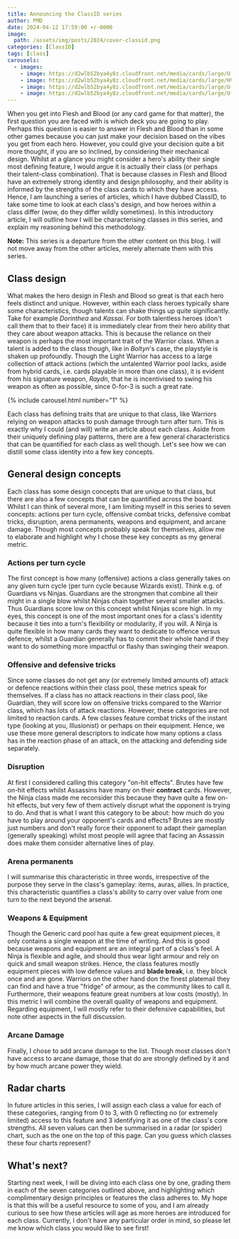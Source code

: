 ```yaml
---
title: Announcing the ClassID series
author: PMD
date: 2024-04-12 17:59:00 +/-0000
image:
  path: /assets/img/posts/2024/cover-classid.png
categories: [ClassID]
tags: [class]
carousels:
  - images:
    - image: https://d2wlb52bya4y8z.cloudfront.net/media/cards/large/U-WTR113.webp
    - image: https://d2wlb52bya4y8z.cloudfront.net/media/cards/large/HVY090.webp
    - image: https://d2wlb52bya4y8z.cloudfront.net/media/cards/large/U-MON029.webp
    - image: https://d2wlb52bya4y8z.cloudfront.net/media/cards/large/U-MON031.webp
---
```


When you get into Flesh and Blood (or any card game for that matter), the first question you are faced with is which deck you are going to play. Perhaps this question is easier to answer in Flesh and Blood than in some other games because you can just make your decision based on the vibes you get from each hero. However, you could give your decision quite a bit more thought, if you are so inclined, by considering their mechanical design. Whilst at a glance you might consider a hero's ability their single most defining feature, I would argue it is actually their class (or perhaps their talent-class combination). That is because classes in Flesh and Blood have an extremely strong identity and design philosophy, and their ability is informed by the strengths of the class cards to which they have access. Hence, I am launching a series of articles, which I have dubbed ClassID, to take some time to look at each class's design, and how heroes within a class differ (wow, do they differ wildly sometimes). In this introductory article, I will outline how I will be characterising classes in this series, and explain my reasoning behind this methodology.

__Note:__ This series is a departure from the other content on this blog. I will not move away from the other articles, merely alternate them with this series.

## Class design
What makes the hero design in Flesh and Blood so great is that each hero feels distinct and unique. However, within each class heroes typically share some characteristics, though talents can shake things up quite significantly. Take for example _Dorinthea_ and _Kassai_. For both talentless heroes (don't call them that to their face) it is immediately clear from their hero ability that they care about weapon attacks. This is because the reliance on their weapon is perhaps the most important trait of the Warrior class. When a talent is added to the class though, like in _Boltyn_'s case, the playstyle is shaken up profoundly. Though the Light Warrior has access to a large collection of attack actions (which the untalented Warrior pool lacks, aside from hybrid cards, i.e. cards playable in more than one class), it is evident from his signature weapon, _Raydn_, that he is incentivised to swing his weapon as often as possible, since 0-for-3 is such a great rate.

{% include carousel.html number="1" %}

Each class has defining traits that are unique to that class, like Warriors relying on weapon attacks to push damage through turn after turn. This is exactly why I could (and will) write an article about each class. Aside from their uniquely defining play patterns, there are a few general characteristics that can be quantified for each class as well though. Let's see how we can distill some class identity into a few key concepts.

## General design concepts
Each class has some design concepts that are unique to that class, but there are also a few concepts that can be quantified across the board. Whilst I can think of several more, I am limiting myself in this series to seven concepts: actions per turn cycle, offensive combat tricks, defensive combat tricks, disruption, arena permanents, weapons and equipment, and arcane damage. Though most concepts probably speak for themselves, allow me to elaborate and highlight why I chose these key concepts as my general metric.

### Actions per turn cycle
The first concept is how many (offensive) actions a class generally takes on any given turn cycle (per turn cycle because Wizards exist). Think e.g. of Guardians vs Ninjas. Guardians are the strongmen that combine all their might in a single blow whilst Ninjas chain together several smaller attacks. Thus Guardians score low on this concept whilst Ninjas score high. In my eyes, this concept is one of the most important ones for a class's identity because it ties into a turn's flexibility or modularity, if you will. A Ninja is quite flexible in how many cards they want to dedicate to offence versus defence, whilst a Guardian generally has to commit their whole hand if they want to do something more impactful or flashy than swinging their weapon.

### Offensive and defensive tricks
Since some classes do not get any (or extremely limited amounts of) attack or defence reactions within their class pool, these metrics speak for themselves. If a class has no attack reactions in their class pool, like Guardian, they will score low on offensive tricks compared to the Warrior class, which has lots of attack reactions. However, these categories are not limited to reaction cards. A few classes feature combat tricks of the instant type (looking at you, Illusionist) or perhaps on their equipment. Hence, we use these more general descriptors to indicate how many options a class has in the reaction phase of an attack, on the attacking and defending side separately.

### Disruption
At first I considered calling this category "on-hit effects". Brutes have few on-hit effects whilst Assassins have many on their __contract__ cards. However, the Ninja class made me reconsider this because they have quite a few on-hit effects, but very few of them actively disrupt what the opponent is trying to do. And that is what I want this category to be about: how much do you have to play around your opponent's cards and effects? Brutes are mostly just numbers and don't really force their opponent to adapt their gameplan (generally speaking) whilst most people will agree that facing an Assassin does make them consider alternative lines of play.

### Arena permanents
I will summarise this characteristic in three words, irrespective of the purpose they serve in the class's gameplay: items, auras, allies. In practice, this characteristic quantifies a class's ability to carry over value from one turn to the next beyond the arsenal.

### Weapons & Equipment
Though the Generic card pool has quite a few great equipment pieces, it only contains a single weapon at the time of writing. And this is good because weapons and equipment are an integral part of a class's feel. A Ninja is flexible and agile, and should thus wear light armour and rely on quick and small weapon strikes. Hence, the class features mostly equipment pieces with low defence values and __blade break__, i.e. they block once and are gone. Warriors on the other hand don the finest platemail they can find and have a true "fridge" of armour, as the community likes to call it. Furthermore, their weapons feature great numbers at low costs (mostly). In this metric I will combine the overall quality of weapons and equipment. Regarding equipment, I will mostly refer to their defensive capabilities, but note other aspects in the full discussion.

### Arcane Damage
Finally, I chose to add arcane damage to the list. Though most classes don't have access to arcane damage, those that do are strongly defined by it and by how much arcane power they wield.

## Radar charts
In future articles in this series, I will assign each class a value for each of these categories, ranging from 0 to 3, with 0 reflecting no (or extremely limited) access to this feature and 3 identifying it as one of the class's core strengths. All seven values can then be summarised in a radar (or spider) chart, such as the one on the top of this page. Can you guess which classes these four charts represent?

## What's next?
Starting next week, I will be diving into each class one by one, grading them in each of the seven categories outlined above, and highlighting which complimentary design principles or features the class adheres to. My hope is that this will be a useful resource to some of you, and I am already curious to see how these articles will age as more heroes are introduced for each class. Currently, I don't have any particular order in mind, so please let me know which class you would like to see first!